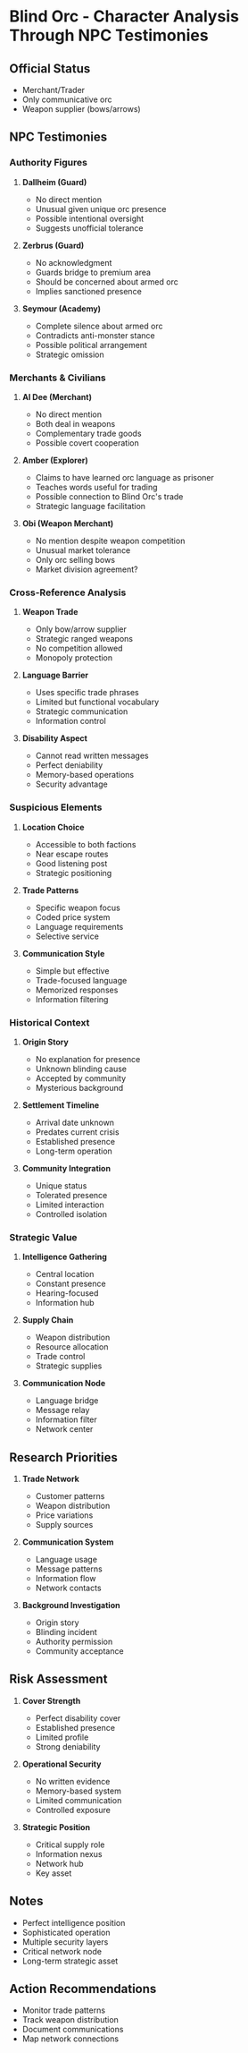 # Blind Orc - Character Analysis Through NPC Testimonies

## Official Status
- Merchant/Trader
- Only communicative orc
- Weapon supplier (bows/arrows)

## NPC Testimonies

### Authority Figures

1. **Dallheim (Guard)**
   - No direct mention
   - Unusual given unique orc presence
   - Possible intentional oversight
   - Suggests unofficial tolerance

2. **Zerbrus (Guard)**
   - No acknowledgment
   - Guards bridge to premium area
   - Should be concerned about armed orc
   - Implies sanctioned presence

3. **Seymour (Academy)**
   - Complete silence about armed orc
   - Contradicts anti-monster stance
   - Possible political arrangement
   - Strategic omission

### Merchants & Civilians

1. **Al Dee (Merchant)**
   - No direct mention
   - Both deal in weapons
   - Complementary trade goods
   - Possible covert cooperation

2. **Amber (Explorer)**
   - Claims to have learned orc language as prisoner
   - Teaches words useful for trading
   - Possible connection to Blind Orc's trade
   - Strategic language facilitation

3. **Obi (Weapon Merchant)**
   - No mention despite weapon competition
   - Unusual market tolerance
   - Only orc selling bows
   - Market division agreement?

### Cross-Reference Analysis

1. **Weapon Trade**
   - Only bow/arrow supplier
   - Strategic ranged weapons
   - No competition allowed
   - Monopoly protection

2. **Language Barrier**
   - Uses specific trade phrases
   - Limited but functional vocabulary
   - Strategic communication
   - Information control

3. **Disability Aspect**
   - Cannot read written messages
   - Perfect deniability
   - Memory-based operations
   - Security advantage

### Suspicious Elements

1. **Location Choice**
   - Accessible to both factions
   - Near escape routes
   - Good listening post
   - Strategic positioning

2. **Trade Patterns**
   - Specific weapon focus
   - Coded price system
   - Language requirements
   - Selective service

3. **Communication Style**
   - Simple but effective
   - Trade-focused language
   - Memorized responses
   - Information filtering

### Historical Context

1. **Origin Story**
   - No explanation for presence
   - Unknown blinding cause
   - Accepted by community
   - Mysterious background

2. **Settlement Timeline**
   - Arrival date unknown
   - Predates current crisis
   - Established presence
   - Long-term operation

3. **Community Integration**
   - Unique status
   - Tolerated presence
   - Limited interaction
   - Controlled isolation

### Strategic Value

1. **Intelligence Gathering**
   - Central location
   - Constant presence
   - Hearing-focused
   - Information hub

2. **Supply Chain**
   - Weapon distribution
   - Resource allocation
   - Trade control
   - Strategic supplies

3. **Communication Node**
   - Language bridge
   - Message relay
   - Information filter
   - Network center

## Research Priorities

1. **Trade Network**
   - Customer patterns
   - Weapon distribution
   - Price variations
   - Supply sources

2. **Communication System**
   - Language usage
   - Message patterns
   - Information flow
   - Network contacts

3. **Background Investigation**
   - Origin story
   - Blinding incident
   - Authority permission
   - Community acceptance

## Risk Assessment

1. **Cover Strength**
   - Perfect disability cover
   - Established presence
   - Limited profile
   - Strong deniability

2. **Operational Security**
   - No written evidence
   - Memory-based system
   - Limited communication
   - Controlled exposure

3. **Strategic Position**
   - Critical supply role
   - Information nexus
   - Network hub
   - Key asset

## Notes
- Perfect intelligence position
- Sophisticated operation
- Multiple security layers
- Critical network node
- Long-term strategic asset

## Action Recommendations
- Monitor trade patterns
- Track weapon distribution
- Document communications
- Map network connections 